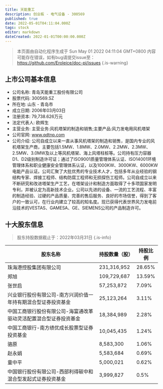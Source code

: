 ```yaml
---
title: 天能重工
description: 创业板 - 电气设备 - 300569
published: true
date: 2022-05-01T04:11:04.000Z
tags: stock
editor: markdown
dateCreated: 2022-01-01T00:00:00.000Z
---
```


> 本页面由自动化程序生成于 Sun May 01 2022 04:11:04 GMT+0800
> 内容可能存在错误，如有bug请提交issue至：https://github.com/Eroleice/doc-pi/issues
{.is-warning}

## 上市公司基本信息
- 公司名称: 青岛天能重工股份有限公司
- 股票代码: 300569.SZ
- 所在地: 山东 - 青岛市
- 成立日期: 2006年03月03日
- 注册资本: 79,738.626万元
- 法定代表人: 欧辉生
- 主营业务: 主营业务:风机塔架的制造和销售;主要产品:风力发电用风机塔架
- 公司官网: www.qdtnp.com
- 公司介绍: 公司自成立以来一直从事风机塔架的制造和销售，是国内专业的风机塔架生产商，主要包括1.5MW、1.8MW、2.0MW、2.2MW、2.3MW、2.5MW、3.0MW及以上等风机塔架、海上风塔柱桩等。公司持有压力容器D1、D2级别制造许可证；通过了ISO9001质量管理体系认证、ISO14001环境管理体系和职业健康安全管理体系认证，以及1000KW、3000KW、6000KW电能产品认证。公司汇聚了大批优秀的专业技术人才，包括多年从业经验的钢结构专家、焊接工程师、结构防腐工程师和无损探伤工程师。公司自成立以来不断研究和改进塔架生产工艺，在塔架设计和制造方面取得了十多项国家发明专利，并被认定为高新技术企业。公司以先进的设备、一流的工艺流程、丰富的制造经验、过硬的产品质量、完善的售后服务、良好的市场信誉，得到了客户的一致认可，在行业内建立了较高的知名度。现已获得代表世界风力发电前沿技术的VESTAS、GAMESA、GE、SIEMENS公司的产品制造许可。


## 十大股东信息
> 股东持股数据截止于：2022年03月31日
{.is-info}

| 股东名称 | 持股数量（股） | 持股比例 |
| --- | --- | --- |
| 珠海港控股集团有限公司 | 231,316,952 | 28.65% |
| 郑旭 | 109,729,687 | 13.59% |
| 张世启 | 57,253,872 | 7.09% |
| 兴业银行股份有限公司-南方兴润价值一年持有期混合型证券投资基金 | 25,123,264 | 3.11% |
| 中国工商银行股份有限公司-海富通改革驱动灵活配置混合型证券投资基金 | 18,384,989 | 2.28% |
| 中国工商银行-南方绩优成长股票型证券投资基金 | 10,045,435 | 1.24% |
| 骆原 | 8,583,300 | 1.06% |
| 赵永娟 | 5,583,684 | 0.69% |
| 童中平 | 5,000,021 | 0.62% |
| 中国银行股份有限公司-西部利得碳中和混合型发起式证券投资基金 | 3,999,827 | 0.5% |




